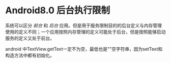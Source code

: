 # Android8.0 后台执行限制

系统可以区分 *前台* 和 *后台* 应用。但是用于服务限制目的的后台定义与内存管理使用的定义不同；一个应用按照内存管理的定义可能处于后台，但是按照能够启动服务的定义又处于前台。

android 中TextView.getText一定不为空，最低也是""空字符串，因为setText和构造方法中都有初始化。